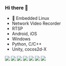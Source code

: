 ### Hi there 👋

- 🔭 Embedded Linux
- Network Video Recorder
- RTSP
- Android, iOS
- Windows
- Python, C/C++
- Unity, cocos2d-X


<img src="https://img.shields.io/badge/C-A8B9CC?style=flat&logo=C&logoColor=white"/>
<img src="https://img.shields.io/badge/C++-00599C?style=flat&logo=C%2B%2B&logoColor=white"/>
<img src="https://img.shields.io/badge/C%23-239120?style=flat&logo=C Sharp&logoColor=white"/>

<img src="https://img.shields.io/badge/Cocos2dX-55C2E1?style=flat&logo=cocos&logoColor=white"/>
<img src="https://img.shields.io/badge/Unity-FFFFFF?style=flat&logo=unity&logoColor=white"/>

<img src="https://img.shields.io/badge/Apache-D22128?style=flat&logo=Apache&logoColor=white"/>
<img src="https://img.shields.io/badge/MySQL-4479A1?style=flat&logo=MySQL&logoColor=white"/>

<!--

https://yoon990.tistory.com/38
https://simpleicons.org/

<img src="https://img.shields.io/badge/MySQL-4479A1?style=flat&logo=MySQL&logoColor=white"/>

**bk3810/bk3810** is a ✨ _special_ ✨ repository because its `README.md` (this file) appears on your GitHub profile.

Here are some ideas to get you started:

- 🔭 I’m currently working on ...
- 🌱 I’m currently learning ...
- 👯 I’m looking to collaborate on ...
- 🤔 I’m looking for help with ...
- 💬 Ask me about ...
- 📫 How to reach me: ...
- 😄 Pronouns: ...
- ⚡ Fun fact: ...
-->
